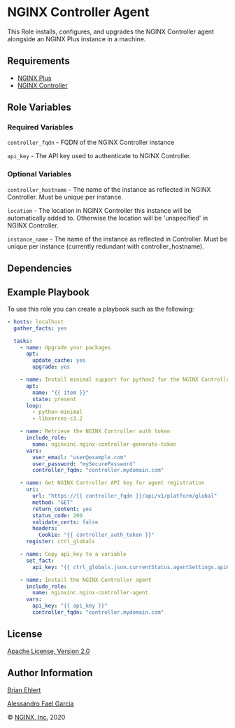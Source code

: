NGINX Controller Agent
======================

This Role installs, configures, and upgrades the NGINX Controller agent alongside an NGINX Plus instance in a machine.

Requirements
------------

*   [NGINX Plus](https://www.nginx.com/products/nginx/)
*   [NGINX Controller](https://www.nginx.com/products/nginx-controller/)

Role Variables
--------------

### Required Variables

`controller_fqdn` - FQDN of the NGINX Controller instance

`api_key` - The API key used to authenticate to NGINX Controller.

### Optional Variables

`controller_hostname` - The name of the instance as reflected in NGINX Controller. Must be unique per instance.

`location` - The location in NGINX Controller this instance will be automatically added to. Otherwise the location will be 'unspecified' in NGINX Controller.

`instance_name` - The name of the instance as reflected in Controller. Must be unique per instance (currently redundant with controller_hostname).

Dependencies
------------

Example Playbook
----------------

To use this role you can create a playbook such as the following:

```yaml
- hosts: localhost
  gather_facts: yes

  tasks:
    - name: Upgrade your packages
      apt:
        update_cache: yes
        upgrade: yes

    - name: Install minimal support for python2 for the NGINX Controller agent install script
      apt:
        name: "{{ item }}"
        state: present
      loop:
        - python-minimal
        - libxerces-c3.2

    - name: Retrieve the NGINX Controller auth token
      include_role:
        name: nginxinc.nginx-controller-generate-token
      vars:
        user_email: "user@example.com"
        user_password: "mySecurePassword"
        controller_fqdn: "controller.mydomain.com"

    - name: Get NGINX Controller API key for agent registration
      uri:
        url: "https://{{ controller_fqdn }}/api/v1/platform/global"
        method: "GET"
        return_content: yes
        status_code: 200
        validate_certs: false
        headers:
          Cookie: "{{ controller_auth_token }}"
      register: ctrl_globals

    - name: Copy api_key to a variable
      set_fact:
        api_key: "{{ ctrl_globals.json.currentStatus.agentSettings.apiKey }}"

    - name: Install the NGINX Controller agent
      include_role:
        name: nginxinc.nginx-controller-agent
      vars:
        api_key: "{{ api_key }}"
        controller_fqdn: "controller.mydomain.com"
```

License
-------

[Apache License, Version 2.0](./LICENSE)

Author Information
------------------

[Brian Ehlert](https://github.com/brianehlert)

[Alessandro Fael Garcia](https://github.com/alessfg)

&copy; [NGINX, Inc.](https://www.nginx.com/) 2020
